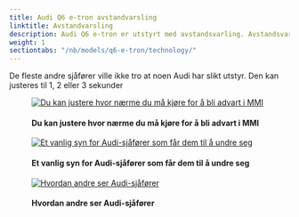 ```yaml
---
title: Audi Q6 e-tron avstandvarsling
linktitle: Avstandvarsling
description: Audi Q6 e-tron er utstyrt med avstandsvarling. Avstandsvarslingen varsler deg når du kjører for nærme bilen foran deg.
weight: 1
sectiontabs: "/nb/models/q6-e-tron/technology/"
---
```

<!-- markdownlint-disable MD033 -->
De fleste andre sjåfører ville ikke tro at noen Audi har slikt utstyr. Den kan justeres til 1, 2 eller 3 sekunder

<figure>
    <a href="https://media.electrichasgoneaudi.net/multimedia/models/e-tron/technology/drivingassistance/distancewarning/distanceadjustment.jpg">
        <img src="https://media.electrichasgoneaudi.net/multimedia/models/e-tron/technology/drivingassistance/distancewarning/distanceadjustments.jpg"
        class="img-fluid" alt="Du kan justere hvor nærme du må kjøre for å bli advart i MMI" title="Du kan justere hvor nærme du må kjøre for å bli advart i MMI">
    </a>
    <figcaption><h4>Du kan justere hvor nærme du må kjøre for å bli advart i MMI</h4></figcaption>
</figure>

<figure>
    <a href="https://media.electrichasgoneaudi.net/multimedia/models/e-tron/technology/drivingassistance/distancewarning/distancewarning.jpg">
        <img src="https://media.electrichasgoneaudi.net/multimedia/models/e-tron/technology/drivingassistance/distancewarning/distancewarnings.jpg"
        class="img-fluid" alt="Et vanlig syn for Audi-sjåfører som får dem til å undre seg" title="Et vanlig syn for Audi-sjåfører som får dem til å undre seg">
    </a>
    <figcaption><h4>Et vanlig syn for Audi-sjåfører som får dem til å undre seg</h4></figcaption>
</figure>

<figure>
    <a href="https://media.electrichasgoneaudi.net/multimedia/models/e-tron/technology/drivingassistance/distancewarning/howothersee.jpg">
        <img src="https://media.electrichasgoneaudi.net/multimedia/models/e-tron/technology/drivingassistance/distancewarning/howothersees.jpg"
        class="img-fluid" alt="Hvordan andre ser Audi-sjåfører" title="Hvordan andre ser Audi-sjåfører">
    </a>
    <figcaption><h4>Hvordan andre ser Audi-sjåfører</h4></figcaption>
</figure>
